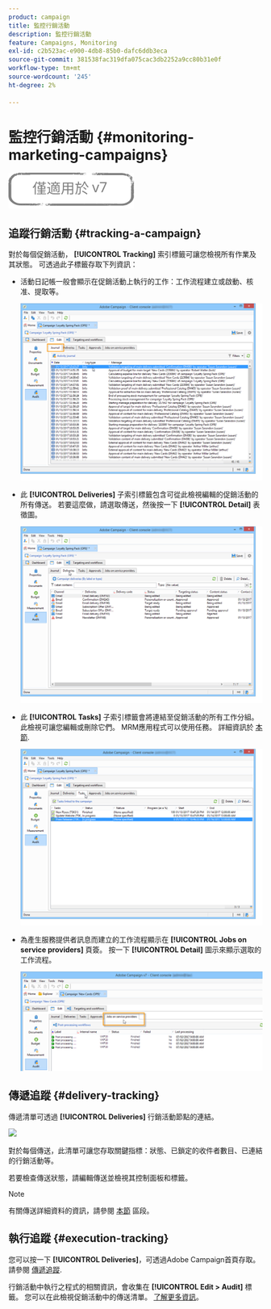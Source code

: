 ```yaml
---
product: campaign
title: 監控行銷活動
description: 監控行銷活動
feature: Campaigns, Monitoring
exl-id: c2b523ac-e900-4db8-85b0-dafc6ddb3eca
source-git-commit: 381538fac319dfa075cac3db2252a9cc80b31e0f
workflow-type: tm+mt
source-wordcount: '245'
ht-degree: 2%

---
```


# 監控行銷活動 {#monitoring-marketing-campaigns}

![](../../assets/v7-only.svg)

## 追蹤行銷活動 {#tracking-a-campaign}

對於每個促銷活動， **[!UICONTROL Tracking]** 索引標籤可讓您檢視所有作業及其狀態。 可透過此子標籤存取下列資訊：

* 活動日記帳一般會顯示在促銷活動上執行的工作：工作流程建立或啟動、核准、提取等。

   ![](assets/s_ncs_user_op_edit_exe_tab_a.png)

* 此 **[!UICONTROL Deliveries]** 子索引標籤包含可從此檢視編輯的促銷活動的所有傳送。 若要這麼做，請選取傳送，然後按一下 **[!UICONTROL Detail]** 表徵圖。

   ![](assets/s_ncs_user_op_edit_exe_tab_b.png)

* 此 **[!UICONTROL Tasks]** 子索引標籤會將連結至促銷活動的所有工作分組。 此檢視可讓您編輯或刪除它們。 MRM應用程式可以使用任務。 詳細資訊於 [本節](../../mrm/using/creating-and-managing-tasks.md).

   ![](assets/s_ncs_user_op_edit_exe_tab_e.png)

* 為產生服務提供者訊息而建立的工作流程顯示在 **[!UICONTROL Jobs on service providers]** 頁簽。 按一下 **[!UICONTROL Detail]** 圖示來顯示選取的工作流程。

   ![](assets/s_ncs_user_op_edit_exe_tab_d.png)

## 傳遞追蹤 {#delivery-tracking}

傳遞清單可透過 **[!UICONTROL Deliveries]** 行銷活動節點的連結。

![](assets/s_ncs_user_op_del_state_from_homepage.png)

對於每個傳送，此清單可讓您存取關鍵指標：狀態、已鎖定的收件者數目、已連結的行銷活動等。

若要檢查傳送狀態，請編輯傳送並檢視其控制面板和標籤。

>[!NOTE]
>
>有關傳送詳細資料的資訊，請參閱 [本節](../../delivery/using/about-message-tracking.md) 區段。

## 執行追蹤 {#execution-tracking}

您可以按一下 **[!UICONTROL Deliveries]**，可透過Adobe Campaign首頁存取。 請參閱 [傳遞追蹤](#delivery-tracking).

行銷活動中執行之程式的相關資訊，會收集在 **[!UICONTROL Edit > Audit]** 標籤。 您可以在此檢視促銷活動中的傳送清單。 [了解更多資訊](#tracking-a-campaign)。
